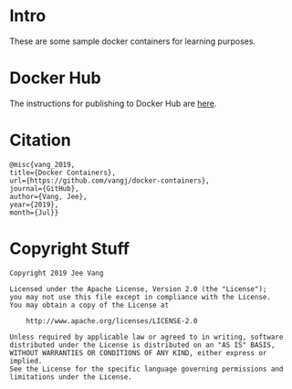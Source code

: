 # Intro

These are some sample docker containers for learning purposes.

# Docker Hub

The instructions for publishing to Docker Hub are [here](https://ropenscilabs.github.io/r-docker-tutorial/04-Dockerhub.html).

# Citation

```
@misc{vang_2019, 
title={Docker Containers}, 
url={https://github.com/vangj/docker-containers}, 
journal={GitHub},
author={Vang, Jee}, 
year={2019}, 
month={Jul}}
```

# Copyright Stuff

```
Copyright 2019 Jee Vang

Licensed under the Apache License, Version 2.0 (the "License");
you may not use this file except in compliance with the License.
You may obtain a copy of the License at

    http://www.apache.org/licenses/LICENSE-2.0

Unless required by applicable law or agreed to in writing, software
distributed under the License is distributed on an "AS IS" BASIS,
WITHOUT WARRANTIES OR CONDITIONS OF ANY KIND, either express or implied.
See the License for the specific language governing permissions and
limitations under the License.
```